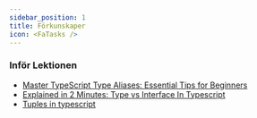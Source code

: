 ```yaml
---
sidebar_position: 1
title: Förkunskaper
icon: <FaTasks />
---
```


### Inför Lektionen

- [Master TypeScript Type Aliases: Essential Tips for Beginners](https://www.youtube.com/watch?v=qwFNPOJFQn8&ab_channel=Covalence)
- [Explained in 2 Minutes: Type vs Interface In Typescript](https://www.youtube.com/watch?v=BTBftM7D9v8)
- [Tuples in typescript](https://www.youtube.com/watch?v=ulouRaA0tHc&pp=ygUQdHlwZXNjcmlwdCB0dXBsZQ==)